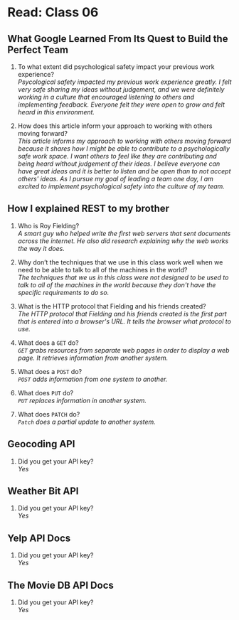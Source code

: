 # Read: Class 06

## What Google Learned From Its Quest to Build the Perfect Team

1. To what extent did psychological safety impact your previous work experience?  
  *Psycological safety impacted my previous work experience greatly. I felt very safe sharing my ideas without judgement, and we were definitely working in a culture that encouraged listening to others and implementing feedback. Everyone felt they were open to grow and felt heard in this environment.*  

2. How does this article inform your approach to working with others moving forward?  
  *This article informs my approach to working with others moving forward because it shares how I might be able to contribute to a psychologically safe work space. I want others to feel like they are contributing and being heard without judgement of their ideas. I believe everyone can have great ideas and it is better to listen and be open than to not accept others' ideas. As I pursue my goal of leading a team one day, I am excited to implement psychological safety into the culture of my team.*  

## How I explained REST to my brother  

1. Who is Roy Fielding?  
  *A smart guy who helped write the first web servers that sent documents across the internet. He also did research explaining why the web works the way it does.*  

2. Why don’t the techniques that we use in this class work well when we need to be able to talk to all of the machines in the world?  
  *The techniques that we us in this class were not designed to be used to talk to all of the machines in the world because they don't have the specific requirements to do so.*  

3. What is the HTTP protocol that Fielding and his friends created?  
  *The HTTP protocol that Fielding and his friends created is the first part that is entered into a browser's URL. It tells the browser what protocol to use.*  

4. What does a `GET` do?  
  *`GET` grabs resources from separate web pages in order to display a web page. It retrieves information from another system.*  

5. What does a `POST` do?  
  *`POST` adds information from one system to another.*  

6. What does `PUT` do?  
  *`PUT` replaces information in another system.*  

7. What does `PATCH` do?  
  *`Patch` does a partial update to another system.*  

## Geocoding API

1. Did you get your API key?  
  *Yes*

## Weather Bit API

1. Did you get your API key?  
  *Yes*

## Yelp API Docs

1. Did you get your API key?  
  *Yes*

## The Movie DB API Docs

1. Did you get your API key?  
  *Yes*  
